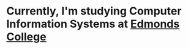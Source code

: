 # Currently, I'm studying Computer Information Systems at [Edmonds College](https://www.Edmonds.edu) #
